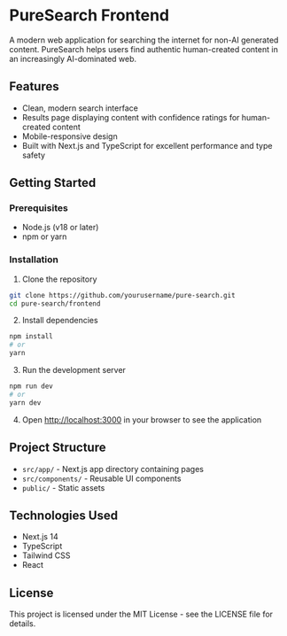 # PureSearch Frontend

A modern web application for searching the internet for non-AI generated content. PureSearch helps users find authentic human-created content in an increasingly AI-dominated web.

## Features

- Clean, modern search interface
- Results page displaying content with confidence ratings for human-created content
- Mobile-responsive design
- Built with Next.js and TypeScript for excellent performance and type safety

## Getting Started

### Prerequisites

- Node.js (v18 or later)
- npm or yarn

### Installation

1. Clone the repository
```bash
git clone https://github.com/yourusername/pure-search.git
cd pure-search/frontend
```

2. Install dependencies
```bash
npm install
# or
yarn
```

3. Run the development server
```bash
npm run dev
# or
yarn dev
```

4. Open [http://localhost:3000](http://localhost:3000) in your browser to see the application

## Project Structure

- `src/app/` - Next.js app directory containing pages
- `src/components/` - Reusable UI components
- `public/` - Static assets

## Technologies Used

- Next.js 14
- TypeScript
- Tailwind CSS
- React

## License

This project is licensed under the MIT License - see the LICENSE file for details.
